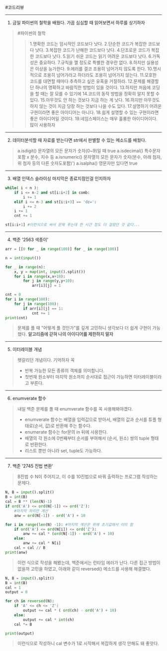 #코드리뷰

---
1. 금일 파이썬의 철학을 배웠다. 가끔 심심할 때 읽어보면서 하루를 상기하자
>#파이썬의 철학
>>1.명확한 코드는 암시적인 코드보다 낫다.
>>2.단순한 코드가 복잡한 코드보다 낫다.
>>3.복잡한 코드가 난해한 코드보다 낫다.
>>4.단조로운 코드가 복잡한 코드보다 낫다.
>>5.읽기 쉬운 코드는 읽기 어려운 코드보다 낫다.
>>6.가독성은 중요하다.
>>7.규칙을 깰 정도로 특별한 경우란 없다.
>>8.하지만 실용성은 이상을 능가한다.
>>9.에러를 결코 조용히 넘어가지 않도록 한다.
>>10.명시적으로 조용히 넘어가라고 하더라도 조용히 넘어가지 않는다.
>>11.모호한 코드를 대면할 때마다 추측하고 싶은 유혹을 거절하라.
>>12.문제를 해결할 단 하나의 명확하고 바람직한 방법이 있을 것이다.
>>13.하지만 처음에 코딩을 할 때는 잘 모를 수 있기에
>>14.코드의 동작 방법을 정확히 알지 못할 수 있다.
>>15.아무것도 안 하는 것보다 지금 하는 게 낫다.
>>16.하지만 아무것도 하지 않는 것이 지금 당장 하는 것보다 나을 수도 있다.
>>17.설명하기 어려운 구현이라면 좋은 아이디어는 아니다.
>>18.쉽게 설명할 수 있는 구현이라면 좋은 아이디어일 것이다.
>>19.네임스페이스는 매우 훌륭한 아이디어이다. 많이 사용하자
---
2. 데이터분석할 때 자료를 받는다면 str에서 판별할 수 있는 메소드를 배웠다.
>a.isdigit() 문자열의 모든 문자가 숫자(0~9)일 때 true
>a.isdecimal() 특수문자 포함 x 분수, 지수 등
>a.isnumeric() 문자열의 모든 문자가 숫자(분수, 아래 첨자, 위 첨자 등의 다른 숫자도포함)')
>a.isalpha() 영문자만 있다면 true
---
3. 배열 인덱스 슬라이싱 마지막은 종료지점인걸 인지하자
```python
while( i < n ):
    if i <= n-2 and st[i:i+2] in comb:
        i += 1
    elif i <= n-3 and st[i:i+3] == 'dz=':
        i += 2
    i += 1
    cnt += 1
```
```python
st[i:i+1] #이런식으로 써서 문제 푸는데 한 시간 정도 더 걸렸던 것 같다...
```
---
4. 백준 '2563 색종이'
```python
arr = [[0 for _ in range(100)] for _ in range(100)]

n = int(input())

for _ in range(n):
    x, y = map(int, input().split())
    for i in range(x,x+10):
        for j in range(y,y+10):
            arr[i][j] = 1

cnt = 0
for i in range(100):
    for j in range(100):
        if arr[i][j] == 1:
            cnt += 1
print(cnt)
```
>문제를 풀 때 "어떻게 풀 것인가"를 깊게 고민하니 생각보다 더 쉽게 구현이 가능했다.
>**알고리즘에 갇혀 나의 아이디어를 제한하지 말자**
---
5. 이터레이블 개념
>헷갈리던 개념이다. 기억하자 꼭
>- 반복 가능한 모든 종류의 객체를 의미합니다.
>- 첫번재 원소부터 마지막 원소까지 순서대로 접근이 가능하면 이터레이블이라고 부른다.
---
6. enumverate 함수
> 내일 백준 문제를 풀 때 enumverate 함수를 꼭 사용해봐야겠다.
> - enumverate 함수는 배열을 입력값으로 받아서, 배열의 값과 순서를 튜플 형태로(순서, 값)로 반환해 주는 함수다.
> - enumerate 함수는 for문의 in 뒤에 사용한다.
> - 배열의 각 원소에 0번째부터 순서를 부여해서 (순서, 원소) 쌍의 tuple 형태로 반환한다.
> - 리스트 뿐만 아니라 set, tuple도 가능하다.
---
7. 백준 '2745 진법 변환'
>B진법 수 N이 주어지고, 이 수를 10진법으로 바꿔 출력하는 프로그램 작성하는 문제다.
```python
N, B = input().split()
B = int(B)
cal = B ** (len(N)-1)
if ord('A') <= ord(N[-1]) <= ord('Z'):
    #마지막 자리만 계산
    anw = ord(N[-1]) - ord('A') + 10

for i in range(len(N) -1): #마지막 계산은 위에 초기값에서 이미 함
    if ord('A') <= ord(N[i]) <= ord('Z'):
        anw += cal * (ord(N[-1]) - ord('A') + 10)
    else:
        anw += cal * N[i]
    cal = cal // B
print(anw)
```
>이런 식으로 작성을 해봤는데, 백준에서는 런타임 에러가 난다.
>다른 접근 방법이 없을까 고민을 하였고, 아래와 같이 reversed() 메소드를 사용해 해결했다.

```python
N, B = input().split()
B = int(B)
cal = 1
output = 0

for ch in reversed(N):
    if 'A' <= ch <= 'Z':
        output += cal * ( ord(ch) - ord('A') + 10)
    else:
        output += cal * int(ch)
    cal *= B

print(output)
```
>이런식으로 작성하니 cal 변수가 1로 시작해서 복잡하게 생각 안해도 돼 좋앗다.

